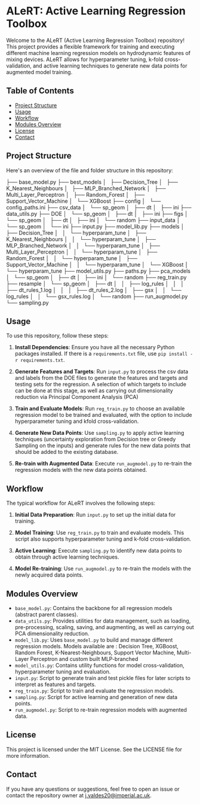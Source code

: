 # ALeRT: Active Learning Regression Toolbox

Welcome to the ALeRT (Active Learning Regression Toolbox) repository! This project provides a flexible framework for training and executing different machine learning regression models on hydrodynamic features of mixing devices. ALeRT allows for hyperparameter tuning, k-fold cross-validation, and active learning techniques to generate new data points for augmented model training.

## Table of Contents
- [Project Structure](#project-structure)
- [Usage](#usage)
- [Workflow](#workflow)
- [Modules Overview](#modules-overview)
- [License](#license)
- [Contact](#contact)

## Project Structure

Here's an overview of the file and folder structure in this repository:

├── base_model.py
├── best_models
│   ├── Decision_Tree
│   ├── K_Nearest_Neighbours
│   ├── MLP_Branched_Network
│   ├── Multi_Layer_Perceptron
│   ├── Random_Forest
│   ├── Support_Vector_Machine
│   └── XGBoost
├── config
│   └── config_paths.ini
├── csv_data
│   └── sp_geom
│       ├── dt
│       ├── ini
├── data_utils.py
├── DOE
│   └── sp_geom
│       ├── dt
│       ├── ini
├── figs
│   └── sp_geom
│       ├── dt
│       ├── ini
│       └── random
├── input_data
│   └── sp_geom
│       └── ini
├── input.py
├── model_lib.py
├── models
│   ├── Decision_Tree
│   │   └── hyperparam_tune
│   ├── K_Nearest_Neighbours
│   │   └── hyperparam_tune
│   ├── MLP_Branched_Network
│   │   └── hyperparam_tune
│   ├── Multi_Layer_Perceptron
│   │   └── hyperparam_tune
│   ├── Random_Forest
│   │   └── hyperparam_tune
│   ├── Support_Vector_Machine
│   │   └── hyperparam_tune
│   └── XGBoost
│       └── hyperparam_tune
├── model_utils.py
├── paths.py
├── pca_models
│   └── sp_geom
│       ├── dt
│       ├── ini
│       └── random
├── reg_train.py
├── resample
│   └── sp_geom
│       ├── dt
│       │   ├── log_rules
│       │   │   ├── dt_rules_1.log
│       │   │   ├── dt_rules_2.log
│       ├── gsx
│       │   └── log_rules
│       │       └── gsx_rules.log
│       └── random
├── run_augmodel.py
└── sampling.py


## Usage

To use this repository, follow these steps:

1. **Install Dependencies**: Ensure you have all the necessary Python packages installed. If there is a `requirements.txt` file, use `pip install -r requirements.txt`.

2. **Generate Features and Targets**: Run `input.py` to process the csv data and labels from the DOE files to generate the features and targets and testing sets for the regression. A selection of which targets to include can be done at this stage, as well as carrying out dimensionality reduction via Principal Component Analysis (PCA)

3. **Train and Evaluate Models**: Run `reg_train.py` to choose an available regression model to be trained and evaluated, with the option to include hyperparameter tuning and kfold cross-validation.

4. **Generate New Data Points**: Use `sampling.py` to apply active learning techniques (uncertainty exploration from Decision tree or Greedy Sampling on the inputs) and generate rules for the new data points that should be added to the existing database.

5. **Re-train with Augmented Data**: Execute `run_augmodel.py` to re-train the regression models with the new data points obtained.

## Workflow

The typical workflow for ALeRT involves the following steps:

1. **Initial Data Preparation**: Run `input.py` to set up the initial data for training.

2. **Model Training**: Use `reg_train.py` to train and evaluate models. This script also supports hyperparameter tuning and k-fold cross-validation.

3. **Active Learning**: Execute `sampling.py` to identify new data points to obtain through active learning techniques.

4. **Model Re-training**: Use `run_augmodel.py` to re-train the models with the newly acquired data points.

## Modules Overview

- `base_model.py`: Contains the backbone for all regression models (abstract parent classes).
- `data_utils.py`: Provides utilities for data management, such as loading, pre-processing, scaling, saving, and augmenting, as well as carrying out PCA dimensionality reduction.
- `model_lib.py`: Uses `base_model.py` to build and manage different regression models. Models available are : Decision Tree, XGBoost, Random Forest, K-Nearest-Neighbours, Support Vector Machine, Multi-Layer Perceptron and custom built MLP-branched
- `model_utils.py`: Contains utility functions for model cross-validation, hyperparameter tuning and evaluation.
- `input.py`: Script to generate train and test pickle files for later scripts to interpret as features and targets.
- `reg_train.py`: Script to train and evaluate the regression models.
- `sampling.py`: Script for active learning and generation of new data points.
- `run_augmodel.py`: Script to re-train regression models with augmented data.

## License

This project is licensed under the MIT License. See the LICENSE file for more information.

## Contact

If you have any questions or suggestions, feel free to open an issue or contact the repository owner at [j.valdes20@imperial.ac.uk](mailto:j.valdes20@imperial.ac.uk).

